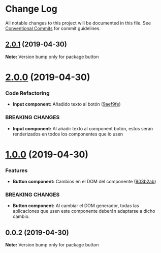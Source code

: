 # Change Log

All notable changes to this project will be documented in this file.
See [Conventional Commits](https://conventionalcommits.org) for commit guidelines.

## [2.0.1](https://github.com/Coolpix/lerna-example/compare/button@2.0.0...button@2.0.1) (2019-04-30)

**Note:** Version bump only for package button





# [2.0.0](https://github.com/Coolpix/lerna-example/compare/button@1.0.0...button@2.0.0) (2019-04-30)


### Code Refactoring

* **Input component:** Añadido texto al botón ([9aef9fe](https://github.com/Coolpix/lerna-example/commit/9aef9fe))


### BREAKING CHANGES

* **Input component:** Al añadir texto al component botón, estos serán renderizados en todos los
componentes que lo usen





# [1.0.0](https://github.com/Coolpix/lerna-example/compare/button@0.0.2...button@1.0.0) (2019-04-30)


### Features

* **Button component:** Cambios en el DOM del componente ([903b2ab](https://github.com/Coolpix/lerna-example/commit/903b2ab))


### BREAKING CHANGES

* **Button component:** Al cambiar el DOM generador, todas las aplicaciones que usen este componente
deberán adaptarse a dicho cambio.





## 0.0.2 (2019-04-30)

**Note:** Version bump only for package button
